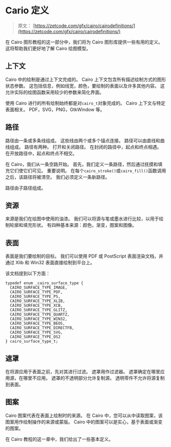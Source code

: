 # Cario 定义

> 原文： [https://zetcode.com/gfx/cairo/cairodefinitions/](https://zetcode.com/gfx/cairo/cairodefinitions/)

在 Cairo 图形教程的这一部分中，我们将为 Cairo 图形库提供一些有用的定义。 这将帮助我们更好地了解 Cairo 绘图模型。

## 上下文

Cairo 中的绘制是通过上下文完成的。 Cairo 上下文包含所有描述绘制方式的图形状态参数。 这包括信息，例如线宽，颜色，要绘制的表面以及许多其他内容。 这允许实际的绘图函数采用较少的参数来简化界面。

使用 Cairo 进行的所有绘制始终都是对`cairo_t`对象完成的。 Cairo 上下文与特定表面相关。 PDF，SVG，PNG，GtkWindow 等。

## 路径

路径由一条或多条线组成。 这些线由两个或多个锚点连接。 路径可以由直线和曲线组成。 路径有两种。 打开和关闭路径。 在封闭的路径中，起点和终点相遇。 在开放路径中，起点和终点不相交。

在 Cairo，我们从一条空路开始。 首先，我们定义一条路径，然后通过抚摸和填充它们使它们可见。 重要说明。 在每个`cairo_stroke()`或`cairo_fill()`函数调用之后，该路径将被清空。 我们必须定义一条新路径。

路径由子路径组成。

## 资源

来源是我们在绘图中使用的油漆。 我们可以将源与笔或墨水进行比较，以用于绘制轮廓和填充形状。 有四种基本来源：颜色，渐变，图案和图像。

## 表面

表面是我们要绘制的目标。 我们可以使用 PDF 或 PostScript 表面渲染文档，并通过 Xlib 和 Win32 表面直接绘制到平台上。

该文档提到以下方面：

```
typedef enum _cairo_surface_type {
  CAIRO_SURFACE_TYPE_IMAGE,
  CAIRO_SURFACE_TYPE_PDF,
  CAIRO_SURFACE_TYPE_PS,
  CAIRO_SURFACE_TYPE_XLIB,
  CAIRO_SURFACE_TYPE_XCB,
  CAIRO_SURFACE_TYPE_GLITZ,
  CAIRO_SURFACE_TYPE_QUARTZ,
  CAIRO_SURFACE_TYPE_WIN32,
  CAIRO_SURFACE_TYPE_BEOS,
  CAIRO_SURFACE_TYPE_DIRECTFB,
  CAIRO_SURFACE_TYPE_SVG,
  CAIRO_SURFACE_TYPE_OS2
} cairo_surface_type_t;

```

## 遮罩

在将源应用于表面之前，先对其进行过滤。 遮罩用作过滤器。 遮罩确定在哪里应用源，在哪里不应用。 遮罩的不透明部分允许复制源。 透明零件不允许将源复制到表面。

## 图案

Cairo 图案代表在表面上绘制时的来源。 在 Cairo 中，您可以从中读取图案，该图案用作绘制操作的来源或蒙版。 Cairo 中的图案可以是实心，基于表面或渐变的图案。

在 Cairo 教程的这一章中，我们给出了一些基本定义。